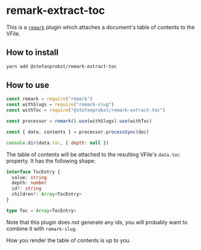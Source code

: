 # remark-extract-toc

This is a [`remark`](https://github.com/remarkjs/remark) plugin which attaches a
document's table of contents to the VFile.

## How to install

```sh
yarn add @stefanprobst/remark-extract-toc
```

## How to use

```js
const remark = require("remark")
const withSlugs = require("remark-slug")
const withToc = require("@stefanprobst/remark-extract-toc")

const processor = remark().use(withSlugs).use(withToc)

const { data, contents } = processor.processSync(doc)

console.dir(data.toc, { depth: null })
```

The table of contents will be attached to the resulting VFile's `data.toc`
property. It has the following shape:

```ts
interface TocEntry {
  value: string
  depth: number
  id?: string
  children?: Array<TocEntry>
}

type Toc = Array<TocEntry>
```

Note that this plugin does _not_ generate any ids, you will probably want to
combine it with `remark-slug`.

How you render the table of contents is up to you.
